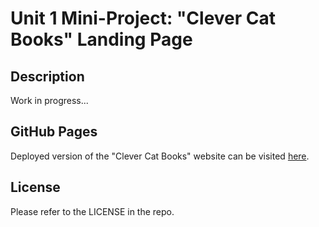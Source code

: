 # Unit 1 Mini-Project: "Clever Cat Books" Landing Page

## Description

Work in progress...

## GitHub Pages

Deployed version of the "Clever Cat Books" website can be visited [here]().

## License

Please refer to the LICENSE in the repo.
